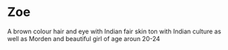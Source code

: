 # Zoe
A brown colour hair and eye with Indian fair skin ton with Indian culture as well as Morden and beautiful girl of age aroun 20-24
